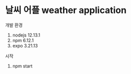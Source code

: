 # 날씨 어플 weather application

개발 환경
1. nodejs 12.13.1
2. npm 6.12.1
3. expo 3.21.13

시작 
1. npm start


